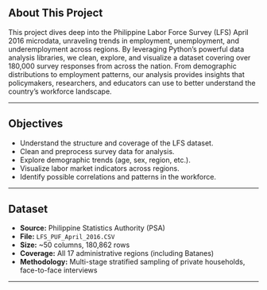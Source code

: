 ## About This Project

This project dives deep into the Philippine Labor Force Survey (LFS) April 2016 microdata, unraveling trends in employment, unemployment, and underemployment across regions. 
By leveraging Python’s powerful data analysis libraries, we clean, explore, and visualize a dataset covering over 180,000 survey responses from across the nation. 
From demographic distributions to employment patterns, our analysis provides insights that policymakers, researchers, and educators can use to better understand the country’s workforce landscape.

---------
## Objectives
- Understand the structure and coverage of the LFS dataset.
- Clean and preprocess survey data for analysis.
- Explore demographic trends (age, sex, region, etc.).
- Visualize labor market indicators across regions.
- Identify possible correlations and patterns in the workforce.

---------

## Dataset
- **Source:** Philippine Statistics Authority (PSA)
- **File:** `LFS_PUF_April_2016.CSV`
- **Size:** ~50 columns, 180,862 rows
- **Coverage:** All 17 administrative regions (including Batanes)
- **Methodology:** Multi-stage stratified sampling of private households, face-to-face interviews

----------

